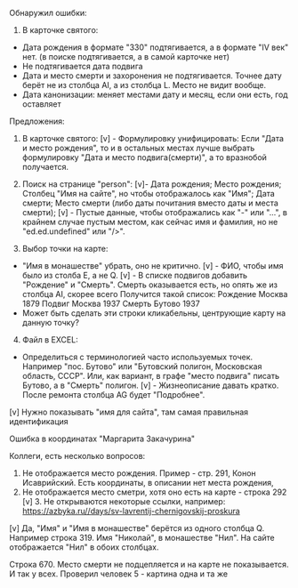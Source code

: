 Обнаружил ошибки:
1. В карточке святого:
- Дата рождения в формате "330" подтягивается, а в формате "IV век" нет. (в поиске подтягивается, а в самой карточке нет)
- Не подтягивается дата подвига
- Дата и место смерти и захоронения не подтягивается. Точнее дату берёт не из столбца AI, а из столбца L. Место не видит вообще.
- Дата канонизации: меняет местами дату и месяц, если они есть, год оставляет

Предложения:

1. В карточке святого:
[v] - Формулировку унифицировать: Если "Дата и место рождения", то и в остальных местах лучше выбрать формулировку "Дата и место подвига(смерти)", а то вразнобой получается.

2. Поиск на странице "person":
[v]- Дата рождения; Место рождения; Столбец "Имя на сайте", но чтобы отображалось как "Имя"; Дата смерти; Место смерти (либо даты почитания вместо даты и места смерти);
[v] - Пустые данные, чтобы отображались как "-" или "...", в крайнем случае пустым местом, как сейчас имя и фамилия, но не "ed.ed.undefined" или "/>".

3. Выбор точки на карте:
- "Имя в монашестве" убрать, оно не критично.
[v] - ФИО, чтобы имя было из столба E, а не Q.
[v] - В списке подвигов добавить "Рождение" и "Смерть". Смерть оказывается есть, но опять же из столбца AI, скорее всего
Получится такой список:
Рождение      Москва      1879
Подвиг        Москва      1937
Смерть        Бутово      1937
- Может быть сделать эти строки кликабельны, центрующие карту на данную точку?

4. Файл в EXCEL:
- Определиться с терминологией часто используемых точек. Например "пос. Бутово" или "Бутовский полигон, Московская область, СССР". Или, как вариант, в графе "место подвига" писать Бутово, а в "Смерть" полигон.
[v] - Жизнеописание давать кратко. После ремонта столбца AG будет "Подробнее".

[v] Нужно показывать "имя для сайта", там самая правильная идентификация

Ошибка в координатах "Маргарита Закачурина"

Коллеги, есть несколько вопросов:
1. Не отображается место рождения. Пример - стр. 291, Конон Исаврийский. Есть координаты, в описании нет места рождения,
2. Не отображается место сметри, хотя оно есть на карте - строка 292
[v] 3. Не открываются некоторые ссылки, например: https://azbyka.ru//days/sv-lavrentij-chernigovskij-proskura


[v] Да, "Имя" и "Имя в монашестве" берётся из одного столбца Q. Например строка 319. Имя "Николай", в монашестве "Нил". На сайте отображается "Нил" в обоих столбцах.


Строка 670. Место смерти не подцепляется и на карте не показывается. И так у всех. Проверил человек 5 - картина одна и та же